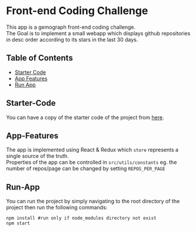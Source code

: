 # Front-end Coding Challenge
This app is a gemograph front-end coding challenge.<br>
The Goal is to implement a small webapp which displays github repositories in desc order according to its stars in the last 30 days.

## Table of Contents
* [Starter Code](#starter-code)
* [App Features](#app-features)
* [Run App](#run-app)

## Starter-Code
You can have a copy of the starter code of the project from [here](https://github.com/gemography/frontend-coding-challenge).

## App-Features
The app is implemented using React & Redux which `store` represents a single source of the truth.<br />
Properties of the app can be controlled in `src/utils/constants` eg. the number of repos/page can be changed by setting `REPOS_PER_PAGE`

## Run-App
You can run the project by simply navigating to the root directory of the project then run the following commands:
```
npm install #run only if node_modules directory not exist
npm start
```
